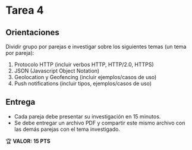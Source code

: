 # Tarea 4

## Orientaciones

Dividir grupo por parejas e investigar sobre los siguientes temas (un tema por pareja):

1. Protocolo HTTP (incluir verbos HTTP, HTTP/2.0, HTTPS)
2. JSON (Javascript Object Notation)
3. Geolocation y Geofencing (incluir ejemplos/casos de uso)
4. Push notifications (incluir tipos, ejemplos/casos de uso)

## Entrega

* Cada pareja debe presentar su investigación en 15 minutos.
* Se debe entregar un archivo PDF y compartir este mismo archivo con las demás parejas con el tema investigado.

🏆 **VALOR: 15 PTS**
